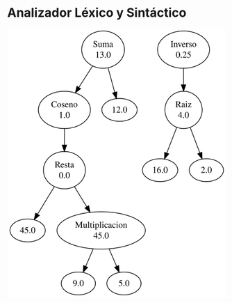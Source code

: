 # Analizador Léxico y Sintáctico
<p align="center">
    <img src="img/graphviz.svg" width="XXXpx">
</p>